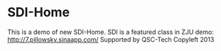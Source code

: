 SDI-Home
========

This is a demo of new SDI-Home.
SDI is a featured class in ZJU
demo: http://7.pillowsky.sinaapp.com/
Supported by QSC-Tech
Copyleft 2013